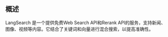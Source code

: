 ## 概述

LangSearch 是一个提供免费Web Search API和Rerank API的服务，支持新闻、图像、视频等内容。它结合了关键词和向量进行混合搜索，以提高准确性。


[//]: # (## 配置)

[//]: # ()
[//]: # (1. 获取API Key )

[//]: # (在[LangSearch]&#40;https://langsearch.com/overview&#41; 上申请 API 密钥。)

[//]: # (![API Key]&#40;/ui/fx/img/langsearch_APIKey.jpg&#41;)

[//]: # (2. 在函数库中配置)

[//]: # (在函数库的LangSearch函数面板中，点击 … > 启用参数，填写 API 密钥，并启用该函数。   )

[//]: # (![启动参数]&#40;/ui/fx/img/langsearch_setting.jpg&#41;)

[//]: # (3. 在应用中使用)

[//]: # (在高级编排应用中，点击添加组件->函数库->LangSearch，设置使用参数。)

[//]: # (![应用中使用]&#40;/ui/fx/img/langsearch_app_used.jpg&#41;)
 